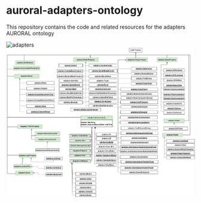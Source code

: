 # auroral-adapters-ontology
This repository contains the code and related resources for the adapters AURORAL ontology

![adapters](https://github.com/oeg-upm/auroral-adapters-ontology/blob/main/Diagrams/adapters-general.png)
![adapters](https://github.com/oeg-upm/auroral-adapters-ontology/blob/main/Diagrams/properties.png)
